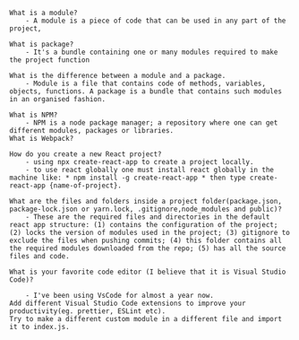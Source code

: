 
    What is a module?
        - A module is a piece of code that can be used in any part of the project,

    What is package?
        - It's a bundle containing one or many modules required to make the project function

    What is the difference between a module and a package.
        - Module is a file that contains code of methods, variables, objects, functions. A package is a bundle that contains such modules in an organised fashion.

    What is NPM?
        - NPM is a node package manager; a repository where one can get different modules, packages or libraries.
    What is Webpack?

    How do you create a new React project?
        - using npx create-react-app to create a project locally.
        - to use react globally one must install react globally in the machine like: * npm install -g create-react-app * then type create-react-app {name-of-project}.

    What are the files and folders inside a project folder(package.json, package-lock.json or yarn.lock, .gitignore,node_modules and public)?
        - These are the required files and directories in the default react app structure: (1) contains the configuration of the project; (2) locks the version of modules used in the project; (3) gitignore to exclude the files when pushing commits; (4) this folder contains all the required modules downloaded from the repo; (5) has all the source files and code.

    What is your favorite code editor (I believe that it is Visual Studio Code)?

        - I've been using VsCode for almost a year now.
    Add different Visual Studio Code extensions to improve your productivity(eg. prettier, ESLint etc).
    Try to make a different custom module in a different file and import it to index.js.
